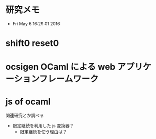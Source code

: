 # 研究メモ
* Fri May  6 16:29:01 2016

# shift0 reset0

# ocsigen OCaml による web アプリケーションフレームワーク

# js of ocaml
関連研究とか調べる

- 限定継続を利用した js 変換器？
  - 限定継続を使う理由は？
